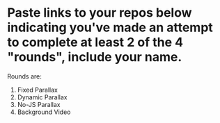 # Paste links to your repos below indicating you've made an attempt to complete at least 2 of the 4 "rounds", include your name.
Rounds are: 
  1. Fixed Parallax
  2. Dynamic Parallax
  3. No-JS Parallax
  4. Background Video
 
